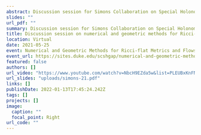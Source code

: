 ```yaml
---
abstract: Discussion session for Simons Collaboration on Special Holonomy in Geometry, Analysis, and Physics
slides: ""
url_pdf: ""
summary: Discussion session for Simons Collaboration on Special Holonomy in Geometry, Analysis, and Physics
title: Discussion session on numerical and geometric methods for Ricci-flat metrics and flows.
location: Virtual
date: 2021-05-25
event: Numerical and Geometric Methods for Ricci-flat Metrics and Flows
event_url: https://sites.duke.edu/scshgap/numerical-and-geometric-methods-for-ricci-flat-metrics-and-flows-virtual-meeting-online-24-28-may-2021/
featured: false
authors: []
url_video: "https://www.youtube.com/watch?v=NbcH9EZda5w&list=PLEUBxKnFNbBCMk8BuMYGUg0GK2V2FbiEJ&index=7"
url_slides: "uploads/simons-21.pdf"
links: []
publishDate: 2022-01-13T17:45:24.242Z
tags: []
projects: []
image:
  caption: ""
  focal_point: Right
url_code: ""
---
```

